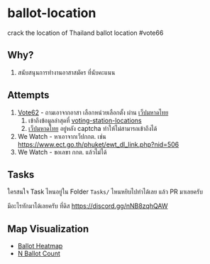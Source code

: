 # ballot-location
crack the location of Thailand ballot location #vote66

## Why?
1. สนับสนุนการทำงานอาสาสมัคร ที่นับคะแนน

## Attempts
1. [Vote62](https://volunteer.vote62.com/apply/reserve-form/) -  ถามเอาจากอาสา เลือกหน่วยเลือกตั้ง ผ่าน [เว็ปมหาดไทย](https://boraservices.bora.dopa.go.th/election/enqelection/)
    1. เข้าถึงข้อมูลล่าสุดที่ [voting-station-locations](https://github.com/heypoom/voting-station-locations)
    2. [เว็ปมหาดไทย](https://boraservices.bora.dopa.go.th/election/enqelection/) อยู่หลัง captcha ทำให้ไม่สามารถเข้าถึงได้
2. We Watch - หาเอาจากเว็ปกกต. เช่น <https://www.ect.go.th/phuket/ewt_dl_link.php?nid=506> 
3. We Watch - ขอเลขา กกต. แล้วไม่ได้

## Tasks
ใครสนใจ Task ไหนอยู่ใน Folder `Tasks/` ไหนหยิบไปทำได้เลย แล้ว PR มาเลยครับ

มีอะไรทักมาได้เลยครับ ที่ดิส https://discord.gg/nNB8zqhQAW

## Map Visualization
- [Ballot Heatmap](https://kepler.gl/demo/map/dropbox?path=/apps/kepler.gl%20(managed%20by%20uber%20technologies,%20inc.)/keplergl_0a86aemm.json)
- [N Ballot Count](https://kepler.gl/demo/map?mapUrl=https://dl.dropboxusercontent.com/s/l4syuquu1y58gy5/keplergl_pg7bm8g.json)
